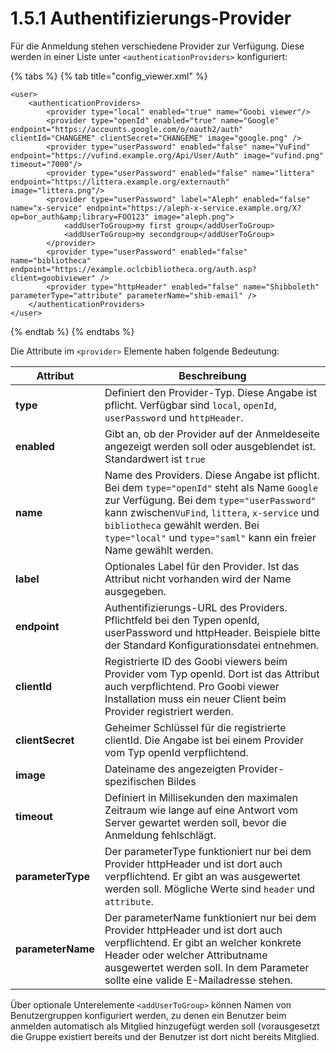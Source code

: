 # 1.5.1 Authentifizierungs-Provider

Für die Anmeldung stehen verschiedene Provider zur Verfügung. Diese werden in einer Liste unter `<authenticationProviders>` konfiguriert:

{% tabs %}
{% tab title="config_viewer.xml" %}
```markup
<user>
    <authenticationProviders>
        <provider type="local" enabled="true" name="Goobi viewer"/>
        <provider type="openId" enabled="true" name="Google" endpoint="https://accounts.google.com/o/oauth2/auth" clientId="CHANGEME" clientSecret="CHANGEME" image="google.png" />
        <provider type="userPassword" enabled="false" name="VuFind" endpoint="https://vufind.example.org/Api/User/Auth" image="vufind.png" timeout="7000"/>
        <provider type="userPassword" enabled="false" name="littera" endpoint="https://littera.example.org/externauth" image="littera.png"/>
        <provider type="userPassword" label="Aleph" enabled="false" name="x-service" endpoint="https://aleph-x-service.example.org/X?op=bor_auth&amp;library=FOO123" image="aleph.png">
            <addUserToGroup>my first group</addUserToGroup>
            <addUserToGroup>my secondgroup</addUserToGroup>
        </provider>
        <provider type="userPassword" enabled="false" name="bibliotheca" endpoint="https://example.oclcbibliotheca.org/auth.asp?client=goobiviewer" />
        <provider type="httpHeader" enabled="false" name="Shibboleth" parameterType="attribute" parameterName="shib-email" />
    </authenticationProviders>
</user>
```
{% endtab %}
{% endtabs %}

Die Attribute im `<provider>` Elemente haben folgende Bedeutung:

| Attribut          | Beschreibung                                                                                                                                                                                                                                                                                          |
| ----------------- | ----------------------------------------------------------------------------------------------------------------------------------------------------------------------------------------------------------------------------------------------------------------------------------------------------- |
| **type**          | Definiert den Provider-Typ. Diese Angabe ist pflicht. Verfügbar sind `local`, `openId`, `userPassword` und `httpHeader`.                                                                                                                                                                              |
| **enabled**       | Gibt an, ob der Provider auf der Anmeldeseite angezeigt werden soll oder ausgeblendet ist. Standardwert ist `true`                                                                                                                                                                                    |
| **name**          | Name des Providers. Diese Angabe ist pflicht. Bei dem `type="openId"` steht als Name  `Google` zur Verfügung. Bei dem `type="userPassword"` kann zwischen`VuFind`, `littera`, `x-service` und `bibliotheca` gewählt werden. Bei `type="local"` und `type="saml"` kann ein freier Name gewählt werden. |
| **label**         | Optionales Label für den Provider. Ist das Attribut nicht vorhanden wird der Name ausgegeben.                                                                                                                                                                                                         |
| **endpoint**      | Authentifizierungs-URL des Providers. Pflichtfeld bei den Typen openId,  userPassword und httpHeader. Beispiele bitte der Standard Konfigurationsdatei entnehmen.                                                                                                                                     |
| **clientId**      | Registrierte ID des Goobi viewers beim Provider vom Typ openId. Dort ist das Attribut auch verpflichtend. Pro Goobi viewer Installation muss ein neuer Client beim Provider registriert werden.                                                                                                       |
| **clientSecret**  | Geheimer Schlüssel für die registrierte clientId. Die Angabe ist bei einem Provider vom Typ openId verpflichtend.                                                                                                                                                                                     |
| **image**         | Dateiname des angezeigten Provider-spezifischen Bildes                                                                                                                                                                                                                                                |
| **timeout**       | Definiert in Millisekunden den maximalen Zeitraum wie lange auf eine Antwort vom Server gewartet werden soll, bevor die Anmeldung fehlschlägt.                                                                                                                                                        |
| **parameterType** | Der parameterType funktioniert nur bei dem Provider httpHeader und ist dort auch verpflichtend. Er gibt an was ausgewertet werden soll. Mögliche Werte sind `header` und `attribute`.                                                                                                                 |
| **parameterName** | Der parameterName funktioniert nur bei dem Provider httpHeader und ist dort auch verpflichtend. Er gibt an welcher konkrete Header oder welcher Attributname  ausgewertet werden soll. In dem Parameter sollte eine valide E-Mailadresse stehen.                                                      |

Über optionale Unterelemente `<addUserToGroup>` können Namen von Benutzergruppen konfiguriert werden, zu denen ein Benutzer beim anmelden automatisch als Mitglied hinzugefügt werden soll (vorausgesetzt die Gruppe existiert bereits und der Benutzer ist dort nicht bereits Mitglied.
